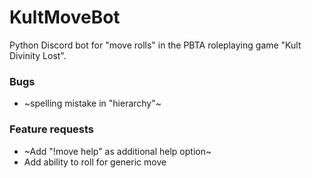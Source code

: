 # KultMoveBot
Python Discord bot for "move rolls" in the PBTA roleplaying game "Kult Divinity Lost".

### Bugs
- ~spelling mistake in "hierarchy"~

### Feature requests
- ~Add "!move help" as additional help option~
- Add ability to roll for generic move
